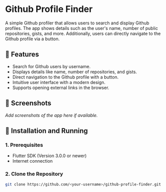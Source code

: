 # Github Profile Finder

A simple Github profiler that allows users to search and display Github profiles. The app shows details such as the user's name, number of public repositories, gists, and more. Additionally, users can directly navigate to the Github profile via a button.

## 🎯 Features

- Search for Github users by username.
- Displays details like name, number of repositories, and gists.
- Direct navigation to the Github profile with a button.
- Intuitive user interface with a modern design.
- Supports opening external links in the browser.

## 📸 Screenshots

*Add screenshots of the app here if available.*

## 🚀 Installation and Running

### 1. Prerequisites
- Flutter SDK (Version 3.0.0 or newer)
- Internet connection

### 2. Clone the Repository
```bash
git clone https://github.com/<your-username>/github-profile-finder.git
